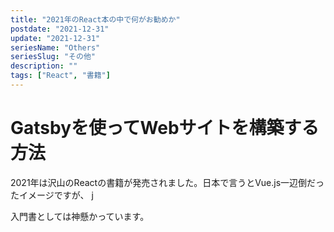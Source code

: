```yaml
---
title: "2021年のReact本の中で何がお勧めか"
postdate: "2021-12-31"
update: "2021-12-31"
seriesName: "Others"
seriesSlug: "その他"
description: ""
tags: ["React", "書籍"]
---
```


# Gatsbyを使ってWebサイトを構築する方法

2021年は沢山のReactの書籍が発売されました。日本で言うとVue.js一辺倒だったイメージですが、
j

入門書としては神懸かっています。

